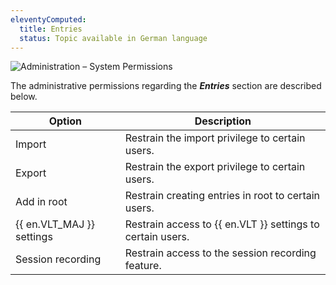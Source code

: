 ```yaml
---
eleventyComputed:
  title: Entries
  status: Topic available in German language
---
```

![Administration – System Permissions](https://cdnweb.devolutions.net/docs/docs_en_server_ServerOp0060.png)

The administrative permissions regarding the ***Entries*** section are described below.

| Option                    | Description                                                |
|---------------------------|------------------------------------------------------------|
| Import                    | Restrain the import privilege to certain users.            |
| Export                    | Restrain the export privilege to certain users.            |
| Add in root               | Restrain creating entries in root to certain users.        |
| {{ en.VLT_MAJ }} settings | Restrain access to {{ en.VLT }} settings to certain users. |
| Session recording         | Restrain access to the session recording feature.          |
